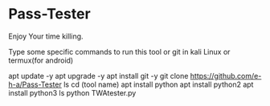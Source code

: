 # Pass-Tester

Enjoy Your time killing.

Type some specific commands to run this tool or git in kali Linux or termux(for android)

apt update -y 
apt upgrade -y
apt install git -y
git clone https://github.com/e-h-a/Pass-Tester
ls
cd (tool name)
apt install python 
apt install python2
apt install python3
ls
python TWAtester.py
